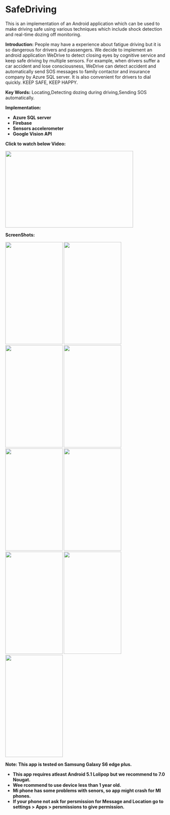# SafeDriving
This is an implementation of an Android application which can be used to make driving safe using various techniques which include shock detection and real-time dozing off monitoring.

<B>Introduction:</B>
People may have a experience about fatigue driving but it is so dangerous for drivers and passengers. We decide to implement an android application WeDrive to detect closing eyes by cognitive service and keep safe driving by multiple sensors. For example, when drivers suffer a car accident and lose consciousness, WeDrive can detect accident and automatically send SOS messages to family contactor and insurance company by Azure SQL server. It is also convenient for drivers to dial quickly. KEEP SAFE, KEEP HAPPY.

<B>Key Words:</B>
Locating,Detecting dozing during driving,Sending SOS automatically.

<B>Implementation:<B>
<ul>
 <li>Azure SQL server</li>
 <li>Firebase</li>
 <li>Sensors accelerometer</li>
 <li>Google Vision API</li>
</ul>

<B>Click to watch below Video:</B>

[<img src="https://github.com/thakkarj/SafeDrive/blob/master/Screenshots/Screen%20Shot%202017-10-09%20at%203.42.26%20am.png" width="400" height="240">](https://youtu.be/w6hoLfU3DRM)

<B>ScreenShots:</B>

<img src="https://github.com/thakkarj/SafeDrive/blob/master/Screenshots/1.png" width="180" height="320">
<img src="https://github.com/thakkarj/SafeDrive/blob/master/Screenshots/2.png" width="180" height="320">
<img src="https://github.com/thakkarj/SafeDrive/blob/master/Screenshots/3.png" width="180" height="320">
<img src="https://github.com/thakkarj/SafeDrive/blob/master/Screenshots/4.png" width="180" height="320">
<img src="https://github.com/thakkarj/SafeDrive/blob/master/Screenshots/5.png" width="180" height="320">
<img src="https://github.com/thakkarj/SafeDrive/blob/master/Screenshots/6.png" width="180" height="320">
<img src="https://github.com/thakkarj/SafeDrive/blob/master/Screenshots/7.png" width="180" height="320">
<img src="https://github.com/thakkarj/SafeDrive/blob/master/Screenshots/8.png" width="180" height="320">
<img src="https://github.com/thakkarj/SafeDrive/blob/master/Screenshots/9.png" width="180" height="320">

<B>Note: This app is tested on Samsung Galaxy S6 edge plus.</B>
<ul>
 <li>This app requires atleast Android 5.1 Lolipop but we recommend to 7.0 Nougat.</li>
 <li>Wee rcommend to use device less than 1 year old.</li>
 <li>Mi phone has some problems with senors, so app might crash for MI phones.</li>
 <li>If your phone not ask for persmission for Message and Location go to settings > Apps > persmissions to give permission.</li>
</ul>
